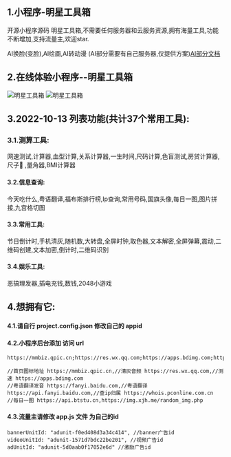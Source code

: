 
## 1.小程序-明星工具箱
开源小程序源码 明星工具箱,不需要任何服务器和云服务资源,拥有海量工具,功能不断增加,支持流量主,欢迎star.

AI换脸(变脸),AI绘画,AI转动漫 (AI部分需要有自己服务器,仅提供方案)[AI部分文档](AI_README.md)
## 2.在线体验小程序--明星工具箱
![明星工具箱](https://mmbiz.qpic.cn/mmbiz_jpg/ncTiaSqpEq9SCFlvsk5y7td8gYYMbibDkJm9EjBSSt1ia96zbGQDzCDceFCnUAtdAFiclp4y1niaCSJ2CSHeib5iaDfrQ/0?wx_fmt=jpeg)
![明星工具箱](https://gitee.com/yuxie2025/StarTools/raw/master/my_tools_qrcode.jpg)

## 3.2022-10-13 列表功能(共计37个常用工具):
### 3.1.测算工具: 
网速测试,计算器,血型计算,关系计算器,一生时间,尺码计算,色盲测试,房贷计算器,尺子📏 ,量角器,BMI计算器
#### 3.2.信息查询: 
今天吃什么,粤语翻译,福布斯排行榜,Ip查询,常用号码,国旗头像,每日一图,图片拼接,九宫格切图
#### 3.3.常用工具: 
节日倒计时,手机清灰,随机数,大转盘,全屏时钟,取色器,文本解密,全屏弹幕,震动,二维码创建,文本加密,倒计时,二维码识别
#### 3.4.娱乐工具: 
恶搞理发器,插电充钱,数钱,2048小游戏

## 4.想拥有它:
#### 4.1.请自行 project.config.json 修改自己的 appid
#### 4.2.小程序后台添加 访问 url
```
https://mmbiz.qpic.cn;https://res.wx.qq.com;https://apps.bdimg.com;https://fanyi.baidu.com;https://api.fanyi.baidu.com;https://whois.pconline.com.cn;https://api.btstu.cn;https://img.xjh.me

//首页图标地址 https://mmbiz.qpic.cn,//清灰音频 https://res.wx.qq.com,//测速 https://apps.bdimg.com
//粤语翻译发音 https://fanyi.baidu.com,//粤语翻译 https://api.fanyi.baidu.com,//查ip归属 https://whois.pconline.com.cn
//每日一图 https://api.btstu.cn,https://img.xjh.me/random_img.php
```
#### 4.3.流量主请修改 app.js 文件 为自己的id
```
bannerUnitId: "adunit-f0ed408d3a34c414", //banner广告id
videoUnitId: "adunit-1571d7bdc22be201", //视频广告id
adUnitId: "adunit-5d0aab0f17052e6d" //激励广告id
```